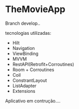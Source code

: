 # TheMovieApp
Branch develop..

tecnologias utilizadas:
- Hilt
- Navigation
- ViewBinding
- MVVM
- RestAPI(Retrofit+Corroutines)
- Room + Corroutines
- Coil
- ConstrantLayout
- ListAdapter
- Extensions


Aplicativo em contrução....
